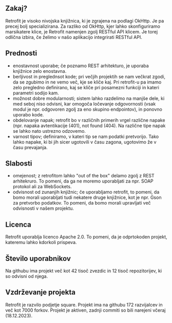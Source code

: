 ## Zakaj?
Retrofit je visoko nivojska knjižnica, ki je zgrajena na podlagi OkHttp. Je pa precej bolj specializirana. Za razliko od OkHttp, kjer lahko skonfiguriramo marsikatere klice,
je Retrofit namenjen zgolj RESTful API klicem. Je torej odlična izbira, če želimo v našo aplikacijo integrirati RESTful API.

## Prednosti
- enostavnost uporabe; če poznamo REST arhitekturo, je uporaba knjižnice zelo enostavna.
- berljivost in preglednsot kode; pri večjih projektih se nam večkrat zgodi, da se zgubimo in ne vemo več, kje se kliče kaj. Pri retrofit-u pa imamo zelo pregledno definirano, kaj se kliče pri posamezni funkciji in kateri parametri sodijo kam.
- možnost dobre modularnosti; sistem lahko razdelimo na manjše dele, ki med seboj niso odvisni, kar omogoča ločevanje odgovornosti (vsak modul je npr. odgovoren zgolj za eno skupino endpointov), in ponovno uporabo kode.
- obdelovanje napak; retrofit bo v različnih primerih vrgel različne napake (npr. napaka avtentikacije (401), not found (404). Na različne tipe napak se lahko nato ustrezno odzovemo.
- varnost tipov; definiramo, v kateri tip se nam podatki pretvorijo. Tako lahko napake, ki bi jih sicer ugotovili v času zagona, ugotovimo že v času prevajanja.

## Slabosti
- omejenost; z retrofitom lahko "out of the box" delamo zgolj z REST arhitekruro. To pomeni, da ga ne moremo uporabljati za npr. SOAP protokol ali za WebSockets.
- odvisnost od zunanjih knjižnic; če uporabljamo retrofit, to pomeni, da bomo morali uporabljati tudi nekatere druge knjižnice, kot je npr. Gson za pretvorbo podatkov. To pomeni, da bomo morali upravljati več odvisnosti v našem projektu.

## Licenca
Retrofit uporablja licenco Apache 2.0. To pomeni, da je odprtokoden projekt, kateremu lahko kdorkoli prispeva. 

## Število uporabnikov
Na githubu ima projekt več kot 42 tisoč zvezdic in 12 tisoč repozitorijev, ki so odvisni od njega.

## Vzdrževanje projekta
Retrofit je razvilo podjetje square. Projekt ima na githubu 172 razvijalcev in več kot 7000 forkov. Projekt je aktiven, zadnji commiti so bili narejeni včeraj (18.12.2023).
